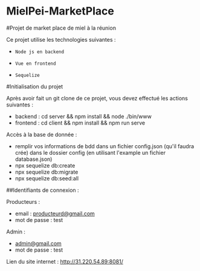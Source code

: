 # MielPei-MarketPlace

#Projet de market place de miel à la réunion

Ce projet utilise les technologies suivantes : 
*     Node js en backend
*     Vue en frontend
*     Sequelize 

#Initialisation du projet 

Après avoir fait un git clone de ce projet, vous devez effectué les actions suivantes :

*    backend : cd server && npm install && node ./bin/www
*    frontend : cd client && npm install && npm run serve

Accès à la base de donnée :

- remplir vos informations de bdd dans un fichier config.json (qu'il faudra crée) dans le dossier config (en utilisant l'example un fichier database.json)
- npx sequelize db:create
- npx sequelize db:migrate
- npx sequelize db:seed:all

##Identifiants de connexion :

Producteurs : 
*  email : producteurd@gmail.com
*  mot de passe : test


Admin : 
* admin@gmail.com
*  mot de passe : test


Lien du site internet :
http://31.220.54.89:8081/
